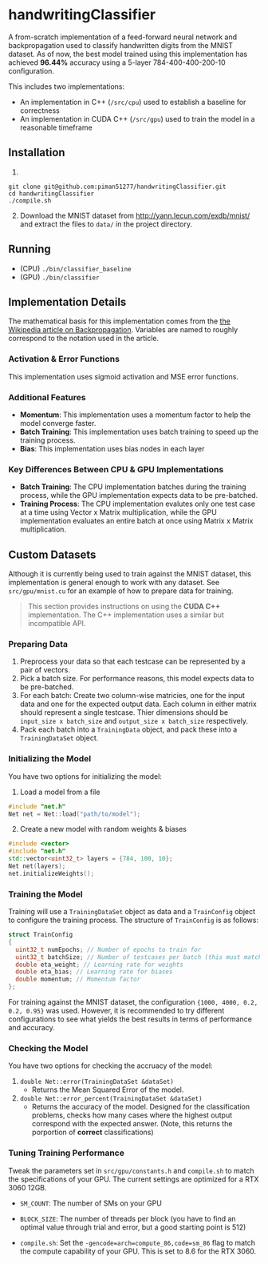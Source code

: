 # handwritingClassifier
A from-scratch implementation of a feed-forward neural network and backpropagation used to classify handwritten digits from the MNIST dataset. As of now, the best model trained using this implementation has achieved **96.44%** accuracy using a 5-layer 784-400-400-200-10 configuration.

This includes two implementations:

- An implementation in C++ (`/src/cpu`) used to establish a baseline for correctness
- An implementation in CUDA C++ (`/src/gpu`) used to train the model in a reasonable timeframe

## Installation
1.
```
git clone git@github.com:piman51277/handwritingClassifier.git
cd handwritingClassifier
./compile.sh
```

2. Download the MNIST dataset from http://yann.lecun.com/exdb/mnist/ and extract the files to `data/` in the project directory.


## Running
- (CPU) `./bin/classifier_baseline`
- (GPU) `./bin/classifier`

## Implementation Details
The mathematical basis for this implementation comes from the [the Wikipedia article on Backpropagation](https://en.wikipedia.org/wiki/Backpropagation#Derivation). Variables are named to roughly correspond to the notation used in the article.

### Activation & Error Functions
This implementation uses sigmoid activation and MSE error functions. 

### Additional Features
- **Momentum**: This implementation uses a momentum factor to help the model converge faster.
- **Batch Training**: This implementation uses batch training to speed up the training process.
- **Bias**: This implementation uses bias nodes in each layer

### Key Differences Between CPU & GPU Implementations
- **Batch Training**: The CPU implementation batches during the training process, while the GPU implementation expects data to be pre-batched.
- **Training Process**: The CPU implementation evalutes only one test case at a time using Vector x Matrix multiplication, while the GPU implementation evaluates an entire batch at once using Matrix x Matrix multiplication.


## Custom Datasets
Although it is currently being used to train against the MNIST dataset, this implementation is general enough to work with any dataset. See `src/gpu/mnist.cu` for an example of how to prepare data for training.

> This section provides instructions on using the **CUDA C++** implementation. The C++ implementation uses a similar but incompatible API.

### Preparing Data
1. Preprocess your data so that each testcase can be represented by a pair of vectors.
2. Pick a batch size. For performance reasons, this model expects data to be pre-batched.
3. For each batch: Create two column-wise matricies, one for the input data and one for the expected output data. Each column in either matrix should represent a single testcase. Thier dimensions should be `input_size x batch_size` and `output_size x batch_size` respectively.
4. Pack each batch into a `TrainingData` object, and pack these into a `TrainingDataSet` object.

### Initializing the Model
You have two options for initializing the model:
1. Load a model from a file
```c++
#include "net.h"
Net net = Net::load("path/to/model");
```
2. Create a new model with random weights & biases
```c++
#include <vector>
#include "net.h"
std::vector<uint32_t> layers = {784, 100, 10};
Net net(layers);
net.initializeWeights();
```

### Training the Model
Training will use a `TrainingDataSet` object as data and a `TrainConfig` object to configure the training process. The  structure of `TrainConfig` is as follows:
```c++
struct TrainConfig
{
  uint32_t numEpochs; // Number of epochs to train for
  uint32_t batchSize; // Number of testcases per batch (this must match your chosen batch size)
  double eta_weight; // Learning rate for weights
  double eta_bias; // Learning rate for biases
  double momentum; // Momentum factor
};
```

For training against the MNIST dataset, the configuration `{1000, 4000, 0.2, 0.2, 0.95}` was used.
However, it is recommended to try different configurations to see what yields the best results in terms of performance and accuracy.

### Checking the Model
You have two options for checking the accruacy of the model:
1. `double Net::error(TrainingDataSet &dataSet)`
    - Returns the Mean Squared Error of the model.
2. `double Net::error_percent(TrainingDataSet &dataSet)`
    - Returns the accuracy of the model. Designed for the classification problems, checks how many cases where the highest output correspond with the expected answer. (Note, this returns the porportion of **correct** classifications)

### Tuning Training Performance
Tweak the parameters set in `src/gpu/constants.h` and `compile.sh` to match the specifications of your GPU. The current settings are optimized for a RTX 3060 12GB.

- `SM_COUNT`: The number of SMs on your GPU
- `BLOCK_SIZE`: The number of threads per block (you have to find an optimal value through trial and error, but a good starting point is 512)

- `compile.sh`: Set the `-gencode=arch=compute_86,code=sm_86` flag to match the compute capability of your GPU. This is set to 8.6 for the RTX 3060.